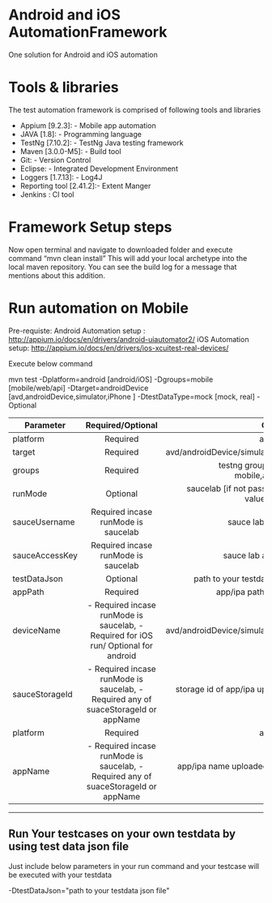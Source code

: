 # Android and iOS AutomationFramework
One solution for Android and iOS automation



Tools & libraries
==================================================================================

The test automation framework is comprised of following tools and libraries  

- Appium [9.2.3]: - Mobile app automation
- JAVA  [1.8]: - Programming language  
- TestNg [7.10.2]: - TestNg Java testing framework  
- Maven [3.0.0-M5]: - Build tool       
- Git: - Version Control  
- Eclipse: - Integrated Development Environment  
- Loggers [1.7.13]: - Log4J
- Reporting tool [2.41.2]:- Extent Manger
- Jenkins : CI tool


Framework Setup steps
==================================================================================


Now open terminal  and  navigate to downloaded  folder and  execute command “mvn clean install” This will add your local archetype into the local maven repository. You can see the build log for a message that mentions about this addition.


Run automation on Mobile
==================================================================================


Pre-requiste:
Android Automation setup : http://appium.io/docs/en/drivers/android-uiautomator2/
iOS Automation setup: http://appium.io/docs/en/drivers/ios-xcuitest-real-devices/  

Execute below command

mvn test
-Dplatform=android [android/iOS]
-Dgroups=mobile [mobile/web/api]
-Dtarget=androidDevice [avd,androidDevice,simulator,iPhone ]
-DtestDataType=mock [mock, real] - Optional


| Parameter        | Required/Optional |Comments  |
| ------------- |:-------------:| -----:|
| platform | Required | android/iOS|
| target | Required | avd/androidDevice/simulator/iPhone|
| groups | Required  | testng group name e.g mobile,android,ios  |
| runMode | Optional | saucelab [if not passed default value is "local"] |
| sauceUsername | Required incase runMode is saucelab | sauce lab username|
| sauceAccessKey   | Required incase runMode is saucelab  | sauce lab access key |
| testDataJson | Optional| path to your testdata json file |
| appPath | Required | app/ipa path from local|
| deviceName | - Required incase runMode is saucelab, - Required for iOS run/ Optional for android| avd/androidDevice/simulator/iPhone|
| sauceStorageId | - Required incase runMode is saucelab, - Required any of suaceStorageId or appName|storage id of app/ipa uploaded on sauce lab|
| platform | Required | android/iOS|
| appName |  - Required incase runMode is saucelab, - Required any of suaceStorageId or appName|app/ipa name uploaded on sauce lab|




---------------------------------------------------------------------------------
Run Your testcases on your own testdata by using test data json file
-----------------------------------------------------------------------------

Just include below parameters in your run command and your testcase will be executed with your testdata

-DtestDataJson="path to your testdata json file"






